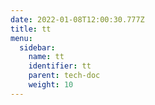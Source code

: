 ```yaml
---
date: 2022-01-08T12:00:30.777Z
title: tt
menu:
  sidebar:
    name: tt
    identifier: tt
    parent: tech-doc
    weight: 10
---
```

